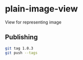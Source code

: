 # plain-image-view
View for representing image

## Publishing

```bash
git tag 1.0.3
git push --tags
```
